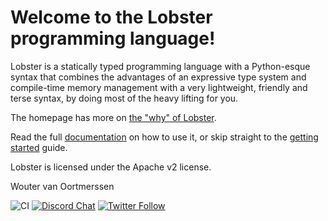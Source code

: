 Welcome to the Lobster programming language!
============================================


Lobster is a statically typed programming language with a Python-esque
syntax that combines the advantages of an expressive type system and
compile-time memory management with a very lightweight, friendly and
terse syntax, by doing most of the heavy lifting for you.

The homepage has more on [the "why" of Lobster](http://strlen.com/lobster/).

Read the full
[documentation](http://aardappel.github.io/lobster/README_FIRST.html)
on how to use it, or skip straight to the
[getting started](http://aardappel.github.io/lobster/getting_started.html) guide.


Lobster is licensed under the Apache v2 license.

Wouter van Oortmerssen

![CI](https://github.com/aardappel/lobster/workflows/CI/badge.svg)
[![Discord Chat](https://img.shields.io/badge/chat-discord-blue)](https://discord.gg/szJPYdX)
[![Twitter Follow](https://img.shields.io/twitter/follow/wvo.svg?style=social)](https://twitter.com/wvo)
